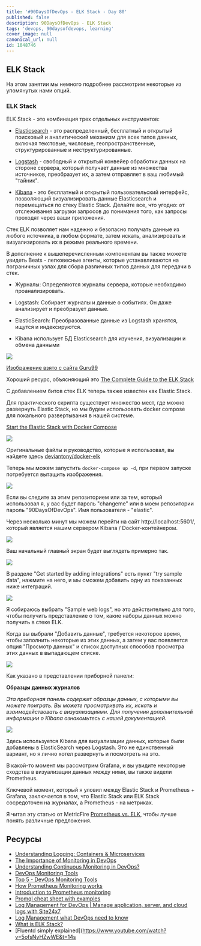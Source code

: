 ```yaml
---
title: '#90DaysOfDevOps - ELK Stack - Day 80'
published: false
description: 90DaysOfDevOps - ELK Stack
tags: 'devops, 90daysofdevops, learning'
cover_image: null
canonical_url: null
id: 1048746
---
```

## ELK Stack  

На этом занятии мы немного подробнее рассмотрим некоторые из упомянутых нами опций. 

### ELK Stack 

ELK Stack - это комбинация трех отдельных инструментов: 

- [Elasticsearch](https://www.elastic.co/what-is/elasticsearch) - это распределенный, бесплатный и открытый поисковый и аналитический механизм для всех типов данных, включая текстовые, числовые, геопространственные, структурированные и неструктурированные.

- [Logstash](https://www.elastic.co/logstash/) - свободный и открытый конвейер обработки данных на стороне сервера, который получает данные из множества источников, преобразует их, а затем отправляет в ваш любимый "тайник". 

- [Kibana](https://www.elastic.co/kibana/) - это бесплатный и открытый пользовательский интерфейс, позволяющий визуализировать данные Elasticsearch и перемещаться по стеку Elastic Stack. Делайте все, что угодно: от отслеживания загрузки запросов до понимания того, как запросы проходят через ваши приложения. 

Стек ELK позволяет нам надежно и безопасно получать данные из любого источника, в любом формате, затем искать, анализировать и визуализировать их в режиме реального времени.

В дополнение к вышеперечисленным компонентам вы также можете увидеть Beats - легковесные агенты, которые устанавливаются на пограничных узлах для сбора различных типов данных для передачи в стек.


- Журналы: Определяются журналы сервера, которые необходимо проанализировать.

- Logstash: Собирает журналы и данные о событиях. Он даже анализирует и преобразует данные.

- ElasticSearch: Преобразованные данные из Logstash хранятся, ищутся и индексируются.

- Kibana использует БД Elasticsearch для изучения, визуализации и обмена данными

![](../images/Day80_Monitoring8.png?v1)

[Изображение взято с сайта Guru99](https://www.guru99.com/elk-stack-tutorial.html)

Хороший ресурс, объясняющий это [The Complete Guide to the ELK Stack](https://logz.io/learn/complete-guide-elk-stack/)

С добавлением битов стек ELK теперь также известен как Elastic Stack. 

Для практического скрипта существует множество мест, где можно развернуть Elastic Stack, но мы будем использовать docker compose для локального развертывания в нашей системе. 

[Start the Elastic Stack with Docker Compose](https://www.elastic.co/guide/en/elastic-stack-get-started/current/get-started-stack-docker.html#get-started-docker-tls)

![](../images/Day80_Monitoring1.png?v1)

Оригинальные файлы и руководство, которые я использовал, вы найдете здесь [ deviantony/docker-elk](https://github.com/deviantony/docker-elk)

Теперь мы можем запустить `docker-compose up -d`, при первом запуске потребуется вытащить изображения. 

![](../images/Day80_Monitoring2.png?v1)

Если вы следите за этим репозиторием или за тем, который использовал я, у вас будет пароль "changeme" или в моем репозитории пароль "90DaysOfDevOps". Имя пользователя - "elastic".

Через несколько минут мы можем перейти на сайт http://localhost:5601/, который является нашим сервером Kibana / Docker-контейнером.

![](../images/Day80_Monitoring3.png?v1)

Ваш начальный главный экран будет выглядеть примерно так. 

![](../images/Day80_Monitoring4.png?v1)

В разделе "Get started by adding integrations" есть пункт "try sample data", нажмите на него, и мы сможем добавить одну из показанных ниже интеграций. 

![](../images/Day80_Monitoring5.png?v1)

Я собираюсь выбрать "Sample web logs", но это действительно для того, чтобы получить представление о том, какие наборы данных можно получить в стеке ELK. 

Когда вы выбрали "Добавить данные", требуется некоторое время, чтобы заполнить некоторые из этих данных, а затем у вас появляется опция "Просмотр данных" и список доступных способов просмотра этих данных в выпадающем списке. 

![](../images/Day80_Monitoring6.png?v1)

Как указано в представлении приборной панели: 

**Образцы данных журналов**

*Эта приборная панель содержит образцы данных, с которыми вы можете поиграть. Вы можете просматривать их, искать и взаимодействовать с визуализациями. Для получения дополнительной информации о Kibana ознакомьтесь с нашей документацией.*

![](../images/Day80_Monitoring7.png?v1)

Здесь используется Kibana для визуализации данных, которые были добавлены в ElasticSearch через Logstash. Это не единственный вариант, но я лично хотел развернуть и посмотреть на это. 

В какой-то момент мы рассмотрим Grafana, и вы увидите некоторые сходства в визуализации данных между ними, вы также видели Prometheus. 

Ключевой момент, который я уловил между Elastic Stack и Prometheus + Grafana, заключается в том, что Elastic Stack или ELK Stack сосредоточен на журналах, а Prometheus - на метриках. 

Я читал эту статью от MetricFire [Prometheus vs. ELK](https://www.metricfire.com/blog/prometheus-vs-elk/), чтобы лучше понять различные предложения.

## Ресурсы 

- [Understanding Logging: Containers & Microservices](https://www.youtube.com/watch?v=MMVdkzeQ848)
- [The Importance of Monitoring in DevOps](https://www.devopsonline.co.uk/the-importance-of-monitoring-in-devops/)
- [Understanding Continuous Monitoring in DevOps?](https://medium.com/devopscurry/understanding-continuous-monitoring-in-devops-f6695b004e3b) 
- [DevOps Monitoring Tools](https://www.youtube.com/watch?v=Zu53QQuYqJ0) 
- [Top 5 - DevOps Monitoring Tools](https://www.youtube.com/watch?v=4t71iv_9t_4)
- [How Prometheus Monitoring works](https://www.youtube.com/watch?v=h4Sl21AKiDg) 
- [Introduction to Prometheus monitoring](https://www.youtube.com/watch?v=5o37CGlNLr8)
- [Promql cheat sheet with examples](https://www.containiq.com/post/promql-cheat-sheet-with-examples)
- [Log Management for DevOps | Manage application, server, and cloud logs with Site24x7](https://www.youtube.com/watch?v=J0csO_Shsj0)
- [Log Management what DevOps need to know](https://devops.com/log-management-what-devops-teams-need-to-know/)
- [What is ELK Stack?](https://www.youtube.com/watch?v=4X0WLg05ASw)
- [Fluentd simply explained](https://www.youtube.com/watch?v=5ofsNyHZwWE&t=14s
